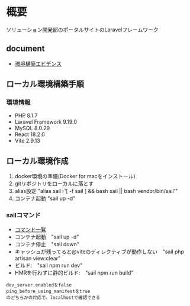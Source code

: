 # 概要
ソリューション開発部のポータルサイトのLaravelフレームワーク

## document
- [環境構築エビデンス](https://docs.google.com/spreadsheets/d/1h-S6wxaZ6ifdDnD2-nwoaFXaL1eyZiEvUwilejhKw-8/edit#gid=0)

## ローカル環境構築手順
### 環境情報
- PHP 8.1.7 
- Laravel Framework 9.19.0
- MySQL 8.0.29 
- React 18.2.0
- Vite 2.9.13

## ローカル環境作成
1. docker環境の準備(Docker for macをインストール)
2. gitリポジトリをローカルに落とす
3. alias設定 "alias sail='[ -f sail ] && bash sail || bash vendor/bin/sail'"
4. コンテナ起動 "sail up -d"

### sailコマンド
- [コマンド一覧](https://zenn.dev/t_arase/articles/28268f308c6dbd)
- コンテナ起動　"sail up -d"
- コンテナ停止　"sail down"
- キャッシュが残ってると@viteのディレクティブが動作しない　"sail php artisan view:clear"
- ビルド:　"sail npm run dev"
- HMRを行わずに静的ビルド:　"sail npm run build"
```
dev_server.enabledをfalse
ping_before_using_manifestをtrue
のどちらかの対応で、localhostで確認できる
```

